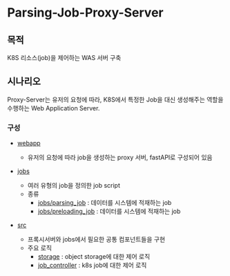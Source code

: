 # Parsing-Job-Proxy-Server

## 목적

K8S 리소스(job)을 제어하는 WAS 서버 구축

## 시나리오

Proxy-Server는 유저의 요청에 따라,
K8S에서 특정한 Job을 대신 생성해주는 역할을 수행하는 Web Application Server.

### 구성

* [webapp](webapp/README.md)
    * 유저의 요청에 따라 job을 생성하는 proxy 서버, fastAPI로 구성되어 있음

* [jobs](jobs/README.md)
    * 여러 유형의 job을 정의한 job script
    * 종류
        * [jobs/parsing_job](jobs/parsing_job/README.md) : 데이터를 시스템에 적재하는 job
        * [jobs/preloading_job](jobs/preloading_job/README.md) : 데이터를 시스템에 적재하는 job

* [src](src/)
    * 프록시서버와 jobs에서 필요한 공통 컴포넌트들을 구현
    * 주요 로직
        * [storage](src/storage.py) : object storage에 대한 제어 로직
        * [job_controller](src/job_controller.py) : k8s job에 대한 제어 로직

